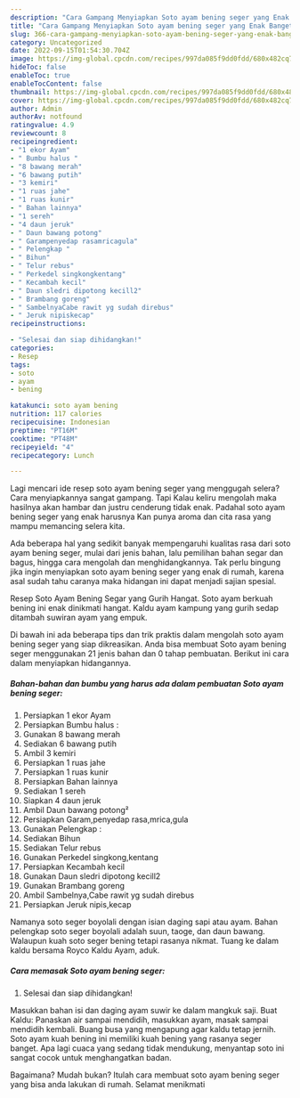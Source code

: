 ```yaml
---
description: "Cara Gampang Menyiapkan Soto ayam bening seger yang Enak Banget, Buat Buka Puasa Bisa Manjain Lidah"
title: "Cara Gampang Menyiapkan Soto ayam bening seger yang Enak Banget, Buat Buka Puasa Bisa Manjain Lidah"
slug: 366-cara-gampang-menyiapkan-soto-ayam-bening-seger-yang-enak-banget-buat-buka-puasa-bisa-manjain-lidah
category: Uncategorized
date: 2022-09-15T01:54:30.704Z
image: https://img-global.cpcdn.com/recipes/997da085f9dd0fdd/680x482cq70/soto-ayam-bening-seger-foto-resep-utama.jpg
hideToc: false
enableToc: true
enableTocContent: false
thumbnail: https://img-global.cpcdn.com/recipes/997da085f9dd0fdd/680x482cq70/soto-ayam-bening-seger-foto-resep-utama.jpg
cover: https://img-global.cpcdn.com/recipes/997da085f9dd0fdd/680x482cq70/soto-ayam-bening-seger-foto-resep-utama.jpg
author: Admin
authorAv: notfound
ratingvalue: 4.9
reviewcount: 8
recipeingredient:
- "1 ekor Ayam"
- " Bumbu halus "
- "8 bawang merah"
- "6 bawang putih"
- "3 kemiri"
- "1 ruas jahe"
- "1 ruas kunir"
- " Bahan lainnya"
- "1 sereh"
- "4 daun jeruk"
- " Daun bawang potong"
- " Garampenyedap rasamricagula"
- " Pelengkap "
- " Bihun"
- " Telur rebus"
- " Perkedel singkongkentang"
- " Kecambah kecil"
- " Daun sledri dipotong kecill2"
- " Brambang goreng"
- " SambelnyaCabe rawit yg sudah direbus"
- " Jeruk nipiskecap"
recipeinstructions:

- "Selesai dan siap dihidangkan!"
categories:
- Resep
tags:
- soto
- ayam
- bening

katakunci: soto ayam bening 
nutrition: 117 calories
recipecuisine: Indonesian
preptime: "PT16M"
cooktime: "PT48M"
recipeyield: "4"
recipecategory: Lunch

---
```



Lagi mencari ide resep soto ayam bening seger yang menggugah selera? Cara menyiapkannya sangat gampang. Tapi Kalau keliru mengolah maka hasilnya akan hambar dan justru cenderung tidak enak. Padahal soto ayam bening seger yang enak harusnya Kan punya aroma dan cita rasa yang mampu memancing selera kita.


Ada beberapa hal yang sedikit banyak mempengaruhi kualitas rasa dari soto ayam bening seger, mulai dari jenis bahan, lalu pemilihan bahan segar dan bagus, hingga cara mengolah dan menghidangkannya. Tak perlu bingung jika ingin menyiapkan soto ayam bening seger yang enak di rumah, karena asal sudah tahu caranya maka hidangan ini dapat menjadi sajian spesial.

Resep Soto Ayam Bening Segar yang Gurih Hangat. Soto ayam berkuah bening ini enak dinikmati hangat. Kaldu ayam kampung yang gurih sedap ditambah suwiran ayam yang empuk.


Di bawah ini ada beberapa tips dan trik praktis dalam mengolah soto ayam bening seger yang siap dikreasikan. Anda bisa membuat Soto ayam bening seger menggunakan 21 jenis bahan dan 0 tahap pembuatan. Berikut ini cara dalam menyiapkan hidangannya.

<!--inarticleads1-->

##### Bahan-bahan dan bumbu yang harus ada dalam pembuatan Soto ayam bening seger:

1. Persiapkan 1 ekor Ayam
1. Persiapkan  Bumbu halus :
1. Gunakan 8 bawang merah
1. Sediakan 6 bawang putih
1. Ambil 3 kemiri
1. Persiapkan 1 ruas jahe
1. Persiapkan 1 ruas kunir
1. Persiapkan  Bahan lainnya
1. Sediakan 1 sereh
1. Siapkan 4 daun jeruk
1. Ambil  Daun bawang potong²
1. Persiapkan  Garam,penyedap rasa,mrica,gula
1. Gunakan  Pelengkap :
1. Sediakan  Bihun
1. Sediakan  Telur rebus
1. Gunakan  Perkedel singkong,kentang
1. Persiapkan  Kecambah kecil
1. Gunakan  Daun sledri dipotong kecill2
1. Gunakan  Brambang goreng
1. Ambil  Sambelnya,Cabe rawit yg sudah direbus
1. Persiapkan  Jeruk nipis,kecap


Namanya soto seger boyolali dengan isian daging sapi atau ayam. Bahan pelengkap soto seger boyolali adalah suun, taoge, dan daun bawang. Walaupun kuah soto seger bening tetapi rasanya nikmat. Tuang ke dalam kaldu bersama Royco Kaldu Ayam, aduk. 

<!--inarticleads2-->

##### Cara memasak Soto ayam bening seger:


1. Selesai dan siap dihidangkan!

Masukkan bahan isi dan daging ayam suwir ke dalam mangkuk saji. Buat Kaldu: Panaskan air sampai mendidih, masukkan ayam, masak sampai mendidih kembali. Buang busa yang mengapung agar kaldu tetap jernih. Soto ayam kuah bening ini memiliki kuah bening yang rasanya seger banget. Apa lagi cuaca yang sedang tidak mendukung, menyantap soto ini sangat cocok untuk menghangatkan badan. 

Bagaimana? Mudah bukan? Itulah cara membuat soto ayam bening seger yang bisa anda lakukan di rumah. Selamat menikmati
